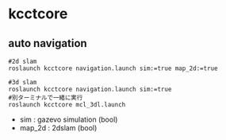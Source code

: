 # kcctcore

## auto navigation
```
#2d slam
roslaunch kcctcore navigation.launch sim:=true map_2d:=true

#3d slam
roslaunch kcctcore navigation.launch sim:=true
#別ターミナルで一緒に実行
roslaunch kcctcore mcl_3dl.launch
```
* sim : gazevo simulation (bool)
* map_2d : 2dslam (bool)